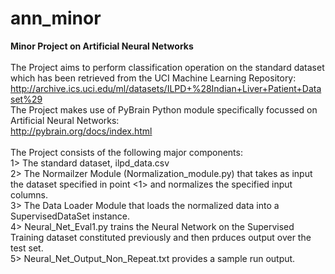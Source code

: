# ann_minor
<b>Minor Project on Artificial Neural Networks</b>
<br><br>
The Project aims to perform classification operation on the standard dataset which has been retrieved from the UCI Machine Learning Repository:<br>
http://archive.ics.uci.edu/ml/datasets/ILPD+%28Indian+Liver+Patient+Dataset%29
<br>
The Project makes use of PyBrain Python module specifically focussed on Artificial Neural Networks:<br>
http://pybrain.org/docs/index.html
<br><br>
The Project consists of the following major components:<br>
1> The standard dataset, ilpd_data.csv<br>
2> The Normailzer Module (Normalization_module.py) that takes as input the dataset specified in point <1> and normalizes the specified input columns.<br>
3> The Data Loader Module that loads the normalized data into a SupervisedDataSet instance.<br>
4> Neural_Net_Eval1.py trains the Neural Network on the Supervised Training dataset constituted previously and then prduces output over the test set.<br> 
5> Neural_Net_Output_Non_Repeat.txt provides a sample run output. <br>
